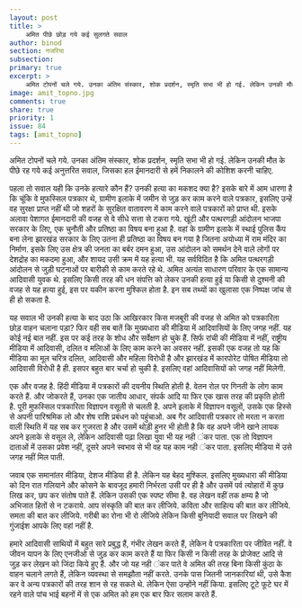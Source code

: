 ```yaml
---
layout: post
title: >
    अमित पीछे छोड़ गये कई सुलगते सवाल
author: binod
section: नजरिया
subsection:
primary: true
excerpt: >
    अमित टोपनों चले गये. उनका अंतिम संस्कार, शोक प्रदर्शन, स्मृति सभा भी हो गई. लेकिन उनकी मौत के पीछे रह गये कई अनुत्तरित सवाल, जिसका हल ईमानदारी से हमें निकालने की कोशिश करनी चाहिए.
image: amit_topno.jpg
comments: true
share: true
priority: 1
issue: 84
tags: [amit_topno]
---
```


अमित टोपनों चले गये. उनका अंतिम संस्कार, शोक प्रदर्शन, स्मृति सभा भी हो गई. लेकिन उनकी मौत के पीछे रह गये कई अनुत्तरित सवाल, जिसका हल ईमानदारी से हमें निकालने की कोशिश करनी चाहिए.

पहला तो सवाल यही कि उनके हत्यारे कौन हैं? उनकी हत्या का मकशद क्या है? इसके बारे में आम धारणा है कि चूंकि वे मुफस्सिल पत्रकार थे, ग्रामीण इलाके में जमीन से जुड़ कर काम करने वाले पत्रकार, इसलिए उन्हें वह सुरक्षा प्राप्त नहीं थी जो शहरों के सुरक्षित वातावरण में काम करने वाले पत्रकारों को प्राप्त थी. इसके अलावा पेशागत ईमानदारी की वजह से वे सीधे सत्ता से टकरा गये. खूंटी और पत्थरगड़ी आंदोलन भाजपा सरकार के लिए, एक चुनौती और प्रतिष्ठा का विषय बना हुआ है. वहां के ग्रामीण इलाके में स्थाई पुलिस कैंप बना लेना झारखंड सरकार के लिए उतना ही प्रतिष्ठा का विषय बन गया है जितना अयोध्या में राम मंदिर का निर्माण. इसके लिए उस क्षेत्र की जनता का बर्बर दमन हुआ, उस आंदोलन को समर्थन देने वाले लोगों पर देशद्रोह का मकदमा हुआ, और शायद उसी क्रम में यह हत्या भी. यह सर्वविदित है कि अमित पत्थरगड़ी आंदोलन से जुड़ी घटनाओं पर बारीकी से काम करते रहे थे. अमित अत्यंत साधारण परिवार के एक सामान्य आदिवासी युवक थे. इसलिए किसी तरह की धन संपत्ति को लेकर उनकी हत्या हुई या किसी से दुश्मनी की वजह से यह हत्या हुई, इस पर यकीन करना मुश्किल होता है. इन सब तथ्यों का खुलासा एक निष्पक्ष जांच से ही हो सकता है.

यह सवाल भी उनकी हत्या के बाद उठा कि आखिरकार किस मजबूरी की वजह से अमित को पत्रकारिता छोड़ वाहन चलाना पड़ा? फिर वही सब बातें कि मुख्यधारा की मीडिया में आदिवासियों के लिए जगह नहीं. यह कोई नई बात नहीं. इस पर कई तरह के शोध और सर्वेक्षण हो चुके हैं. सिर्फ रांची की मीडिया में नहीं, राष्ट्रीय मीडिया में आदिवासी, दलित व मलिाओं के लिए काम करने का अवसर नहीं. इसकी एक वजह तो यह कि मीडिया का मूल चरित्र दलित, आदिवासी और महिला विरोधी है और झारखंड में कारपोरेट पोषित मीडिया तो आदिवासी विरोधी है ही. इसपर बहुत बार चर्चा हो चुकी है. इसलिए वहां आदिवासियों को जगह नहीं मिलेगी.

एक और वजह है. हिंदी मीडिया में पत्रकारों की दयनीय स्थिति होती है. वेतन रोल पर गिनती के लोग काम करते हैं. और जोकरते हैं, उनका एक जातीय आधार, संपर्क आदि या फिर एक खास तरह की प्रकृति होती है. पूरी मुफस्सिल पत्रकारिता विज्ञापन वसूली से चलती है. अपने इलाके में विज्ञापन वसूलों, उसके एक हिस्से से अपनी पारिश्रमिक लो और शेष राशि प्रबंधन को पहुंचाओ. अब गैर आदिवासी पत्रकार तो मरता न करता वाली स्थिति में यह सब कर गुजरता है और उसमें थोड़ी हुनर भी होती है कि वह अपने जीने खाने लायक अपने इलाके से वसूल ले, लेकिन आदिवासी पढ़ा लिखा युवा भी यह नही ंकर पाता. एक तो विज्ञापन दाताओं में उसका प्रवेश नहीं, दूसरे अपने स्वभाव से भी वह यह काम नही ंकर पाता. इसलिए मीडिया में उसे जगह नहीं मिल पाती.

जवाब एक समानांतर मीडिया, देशज मीडिया ही है. लेकिन यह बेहद मुश्किल. इसलिए मुख्यधारा की मीडिया को दिन रात गलियाने और कोसने के बावजूद हमारी निर्भरता उसी पर ही है और उसमें पर्व त्योहारों में कुछ लिख कर, छप कर संतोष पाते हैं. लेकिन उसकी एक स्पष्ट सीमा है. वह लेखन वहीं तक क्षम्य है जो अभिजात हितों से न टकराये. आप संस्कृति की बात कर लीजिये. कविता और साहित्य की बात कर लीजिये. समता की बात कर लीजिये. गरीबी का रोना भी रो लीजिये लेकिन किसी बुनियादी सवाल पर लिखने की गुंजाईश आपके लिए वहां नहीं है.

हमारे आदिवासी साथियों में बहुत सारे प्रबुद्ध हैं, गंभीर लेखन करते हैं, लेकिन वे पत्रकारिता पर जीवित नहीं. वे जीवन यापन के लिए एनजीओ से जुड़ कर काम करते हैं या फिर किसी न किसी तरह के प्रोजेक्ट आदि से जुड़ कर लेखन को जिंदा किये हुए हैं. और जो यह नही ंकर पाते वे अमित की तरह बिना किसी कुंठा के वाहन चलाने लगते हैं, लेकिन व्यवस्था से समझौता नहीं करते. उनके पास जितनी जानकारियां थी, उसे कैश कर वे अन्य पत्रकारों की तरह शान से रह सकते थे. लेकिन ऐसा उन्होंने नहीं किया. इसलिए टूटे फूटे घर में रहने वाले पांच भाई बहनों में से एक अमित को हम एक बार फिर सलाम करते हैं.